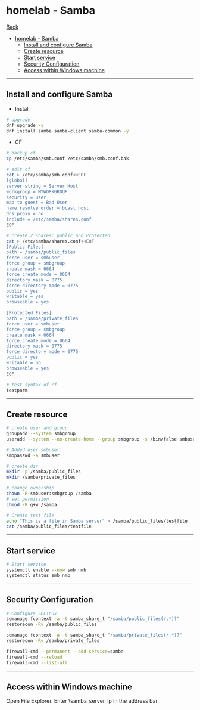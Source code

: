 # homelab - Samba

[Back](../../index.md)

- [homelab - Samba](#homelab---samba)
  - [Install and configure Samba](#install-and-configure-samba)
  - [Create resource](#create-resource)
  - [Start service](#start-service)
  - [Security Configuration](#security-configuration)
  - [Access within Windows machine](#access-within-windows-machine)

---

## Install and configure Samba

- Install

```sh
# upgrade
dnf upgrade -y
dnf install samba samba-client samba-common -y
```

- CF

```sh
# backup cf
cp /etc/samba/smb.conf /etc/samba/smb.conf.bak

# edit cf
cat > /etc/samba/smb.conf<<EOF
[global]
server string = Server Host
workgroup = MYWORKGROUP
security = user
map to guest = Bad User
name resolve order = bcast host
dns proxy = no
include = /etc/samba/shares.conf
EOF

# create 2 shares: public and Protected
cat > /etc/samba/shares.conf<<EOF
[Public Files]
path = /samba/public_files
force user = smbuser
force group = smbgroup
create mask = 0664
force create mode = 0664
directory mask = 0775
force directory mode = 0775
public = yes
writable = yes
browseable = yes

[Protected Files]
path = /samba/private_files
force user = smbuser
force group = smbgroup
create mask = 0664
force create mode = 0664
directory mask = 0775
force directory mode = 0775
public = yes
writable = no
browseable = yes
EOF

# test syntax of cf
testparm
```

---

## Create resource

```sh
# create user and group
groupadd --system smbgroup
useradd --system --no-create-home --group smbgroup -s /bin/false smbuser

# Added user smbuser.
smbpasswd -a smbuser

# create dir
mkdir -p /samba/public_files
mkdir /samba/private_files

# change ownership
chown -R smbuser:smbgroup /samba
# set permission
chmod -R g+w /samba

# Create test file
echo "This is a file in Samba server" > /samba/public_files/testfile
cat /samba/public_files/testfile
```

---

## Start service

```sh
# Start service
systemctl enable --now smb nmb
systemctl status smb nmb
```

---

## Security Configuration

```sh
# Configure SELinux
semanage fcontext -a -t samba_share_t "/samba/public_files(/.*)?"
restorecon -Rv /samba/public_files

semanage fcontext -a -t samba_share_t "/samba/private_files(/.*)?"
restorecon -Rv /samba/private_files

firewall-cmd --permanent --add-service=samba
firewall-cmd --reload
firewall-cmd --list-all
```

---

## Access within Windows machine

Open File Explorer.
Enter \\samba_server_ip in the address bar.
